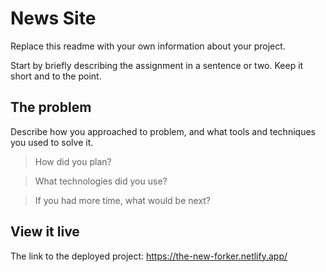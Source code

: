 # News Site

Replace this readme with your own information about your project. 

Start by briefly describing the assignment in a sentence or two. Keep it short and to the point.

## The problem

Describe how you approached to problem, and what tools and techniques you used to solve it. 

>How did you plan? 


>What technologies did you use? 


>If you had more time, what would be next?

## View it live
The link to the deployed project: https://the-new-forker.netlify.app/
